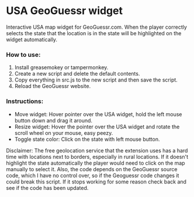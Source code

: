 # USA GeoGuessr widget
Interactive USA map widget for GeoGuessr.com. When the player correctly selects the state that the location is in the state will be highlighted on the widget automatically.

### How to use:
1. Install greasemokey or tampermonkey.
2. Create a new script and delete the default contents.
3. Copy everything in src.js to the new script and then save the script.
4. Reload the GeoGuessr website.

### Instructions:

* Move widget: Hover pointer over the USA widget, hold the left mouse button down and drag it around.
* Resize widget: Hover the pointer over the USA widget and rotate the scroll wheel on your mouse, easy peezy.
* Toggle state color: Click on the state with left mouse button.

Disclaimer: The free geolocation service that the extension uses has a hard time with locations next to borders, especially in rural locations. If it doesn't highlight the state automatically the player would need to click on the map manually to select it. Also, the code depends on the GeoGuessr source code, which I have no control over, so if the Geoguessr code changes it could break this script. If it stops working for some reason check back and see if the code has been updated.
